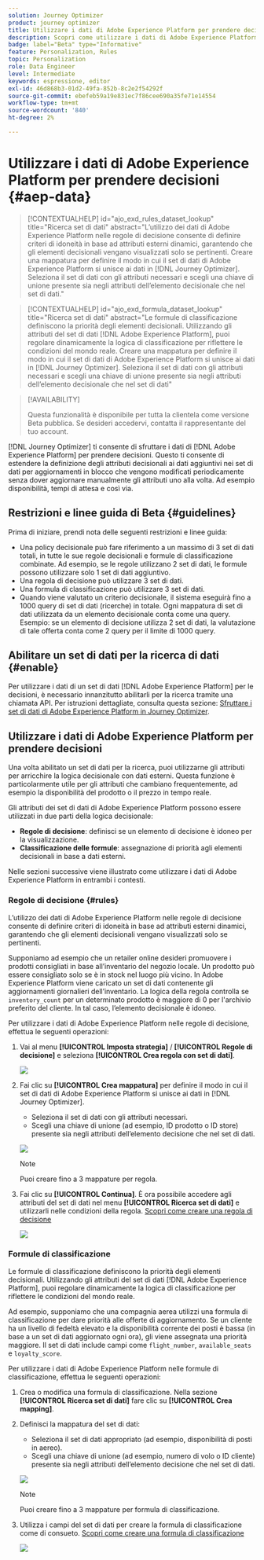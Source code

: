 ```yaml
---
solution: Journey Optimizer
product: journey optimizer
title: Utilizzare i dati di Adobe Experience Platform per prendere decisioni (Beta)
description: Scopri come utilizzare i dati di Adobe Experience Platform per prendere decisioni.
badge: label="Beta" type="Informative"
feature: Personalization, Rules
topic: Personalization
role: Data Engineer
level: Intermediate
keywords: espressione, editor
exl-id: 46d868b3-01d2-49fa-852b-8c2e2f54292f
source-git-commit: ebefeb59a19e831ec7f86cee690a35fe71e14554
workflow-type: tm+mt
source-wordcount: '840'
ht-degree: 2%

---
```


# Utilizzare i dati di Adobe Experience Platform per prendere decisioni {#aep-data}

>[!CONTEXTUALHELP]
>id="ajo_exd_rules_dataset_lookup"
>title="Ricerca set di dati"
>abstract="L’utilizzo dei dati di Adobe Experience Platform nelle regole di decisione consente di definire criteri di idoneità in base ad attributi esterni dinamici, garantendo che gli elementi decisionali vengano visualizzati solo se pertinenti. Creare una mappatura per definire il modo in cui il set di dati di Adobe Experience Platform si unisce ai dati in [!DNL Journey Optimizer]. Seleziona il set di dati con gli attributi necessari e scegli una chiave di unione presente sia negli attributi dell’elemento decisionale che nel set di dati."

>[!CONTEXTUALHELP]
>id="ajo_exd_formula_dataset_lookup"
>title="Ricerca set di dati"
>abstract="Le formule di classificazione definiscono la priorità degli elementi decisionali. Utilizzando gli attributi del set di dati [!DNL Adobe Experience Platform], puoi regolare dinamicamente la logica di classificazione per riflettere le condizioni del mondo reale. Creare una mappatura per definire il modo in cui il set di dati di Adobe Experience Platform si unisce ai dati in [!DNL Journey Optimizer]. Seleziona il set di dati con gli attributi necessari e scegli una chiave di unione presente sia negli attributi dell’elemento decisionale che nel set di dati"

>[!AVAILABILITY]
>
>Questa funzionalità è disponibile per tutta la clientela come versione Beta pubblica. Se desideri accedervi, contatta il rappresentante del tuo account.

[!DNL Journey Optimizer] ti consente di sfruttare i dati di [!DNL Adobe Experience Platform] per prendere decisioni. Questo ti consente di estendere la definizione degli attributi decisionali ai dati aggiuntivi nei set di dati per aggiornamenti in blocco che vengono modificati periodicamente senza dover aggiornare manualmente gli attributi uno alla volta. Ad esempio disponibilità, tempi di attesa e così via.

## Restrizioni e linee guida di Beta {#guidelines}

Prima di iniziare, prendi nota delle seguenti restrizioni e linee guida:

* Una policy decisionale può fare riferimento a un massimo di 3 set di dati totali, in tutte le sue regole decisionali e formule di classificazione combinate. Ad esempio, se le regole utilizzano 2 set di dati, le formule possono utilizzare solo 1 set di dati aggiuntivo.
* Una regola di decisione può utilizzare 3 set di dati.
* Una formula di classificazione può utilizzare 3 set di dati.
* Quando viene valutato un criterio decisionale, il sistema eseguirà fino a 1000 query di set di dati (ricerche) in totale. Ogni mappatura di set di dati utilizzata da un elemento decisionale conta come una query. Esempio: se un elemento di decisione utilizza 2 set di dati, la valutazione di tale offerta conta come 2 query per il limite di 1000 query.

## Abilitare un set di dati per la ricerca di dati {#enable}

Per utilizzare i dati di un set di dati [!DNL Adobe Experience Platform] per le decisioni, è necessario innanzitutto abilitarli per la ricerca tramite una chiamata API. Per istruzioni dettagliate, consulta questa sezione: [Sfruttare i set di dati di Adobe Experience Platform in Journey Optimizer](../data/lookup-aep-data.md).

## Utilizzare i dati di Adobe Experience Platform per prendere decisioni

Una volta abilitato un set di dati per la ricerca, puoi utilizzarne gli attributi per arricchire la logica decisionale con dati esterni. Questa funzione è particolarmente utile per gli attributi che cambiano frequentemente, ad esempio la disponibilità del prodotto o il prezzo in tempo reale.

Gli attributi dei set di dati di Adobe Experience Platform possono essere utilizzati in due parti della logica decisionale:

* **Regole di decisione**: definisci se un elemento di decisione è idoneo per la visualizzazione.
* **Classificazione delle formule**: assegnazione di priorità agli elementi decisionali in base a dati esterni.

Nelle sezioni successive viene illustrato come utilizzare i dati di Adobe Experience Platform in entrambi i contesti.

### Regole di decisione {#rules}

L’utilizzo dei dati di Adobe Experience Platform nelle regole di decisione consente di definire criteri di idoneità in base ad attributi esterni dinamici, garantendo che gli elementi decisionali vengano visualizzati solo se pertinenti.

Supponiamo ad esempio che un retailer online desideri promuovere i prodotti consigliati in base all’inventario del negozio locale. Un prodotto può essere consigliato solo se è in stock nel luogo più vicino. In Adobe Experience Platform viene caricato un set di dati contenente gli aggiornamenti giornalieri dell’inventario. La logica della regola controlla se `inventory_count` per un determinato prodotto è maggiore di 0 per l&#39;archivio preferito del cliente. In tal caso, l’elemento decisionale è idoneo.

Per utilizzare i dati di Adobe Experience Platform nelle regole di decisione, effettua le seguenti operazioni:

1. Vai al menu **[!UICONTROL Imposta strategia]** / **[!UICONTROL Regole di decisione]** e seleziona **[!UICONTROL Crea regola con set di dati]**.

   ![](assets/exd-lookup-rule.png)

1. Fai clic su **[!UICONTROL Crea mappatura]** per definire il modo in cui il set di dati di Adobe Experience Platform si unisce ai dati in [!DNL Journey Optimizer].

   * Seleziona il set di dati con gli attributi necessari.
   * Scegli una chiave di unione (ad esempio, ID prodotto o ID store) presente sia negli attributi dell’elemento decisione che nel set di dati.

   ![](assets/exd-lookup-mapping.png)

   >[!NOTE]
   >
   >Puoi creare fino a 3 mappature per regola.

1. Fai clic su **[!UICONTROL Continua]**. È ora possibile accedere agli attributi del set di dati nel menu **[!UICONTROL Ricerca set di dati]** e utilizzarli nelle condizioni della regola. [Scopri come creare una regola di decisione](../experience-decisioning/rules.md#create)

   ![](assets/exd-lookup-menu.png)

### Formule di classificazione

Le formule di classificazione definiscono la priorità degli elementi decisionali. Utilizzando gli attributi del set di dati [!DNL Adobe Experience Platform], puoi regolare dinamicamente la logica di classificazione per riflettere le condizioni del mondo reale.

Ad esempio, supponiamo che una compagnia aerea utilizzi una formula di classificazione per dare priorità alle offerte di aggiornamento. Se un cliente ha un livello di fedeltà elevato e la disponibilità corrente dei posti è bassa (in base a un set di dati aggiornato ogni ora), gli viene assegnata una priorità maggiore. Il set di dati include campi come `flight_number`, `available_seats` e `loyalty_score`.

Per utilizzare i dati di Adobe Experience Platform nelle formule di classificazione, effettua le seguenti operazioni:

1. Crea o modifica una formula di classificazione. Nella sezione **[!UICONTROL Ricerca set di dati]** fare clic su **[!UICONTROL Crea mapping]**.

1. Definisci la mappatura del set di dati:

   * Seleziona il set di dati appropriato (ad esempio, disponibilità di posti in aereo).
   * Scegli una chiave di unione (ad esempio, numero di volo o ID cliente) presente sia negli attributi dell’elemento decisione che nel set di dati.

   ![](assets/exd-lookup-formula-mapping.png)

   >[!NOTE]
   >
   >Puoi creare fino a 3 mappature per formula di classificazione.

1. Utilizza i campi del set di dati per creare la formula di classificazione come di consueto. [Scopri come creare una formula di classificazione](../experience-decisioning/exd-ranking-formulas.md#create-ranking-formula)

   ![](assets/exd-lookup-formula-criteria.png)
